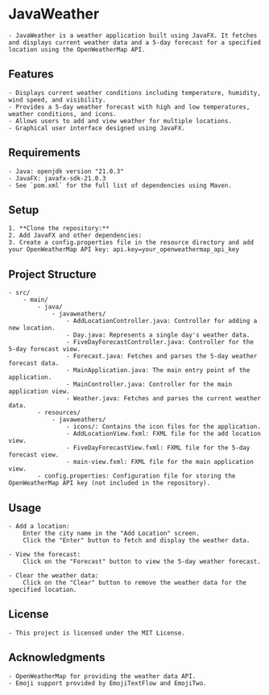 # JavaWeather

    - JavaWeather is a weather application built using JavaFX. It fetches and displays current weather data and a 5-day forecast for a specified location using the OpenWeatherMap API.

## Features

    - Displays current weather conditions including temperature, humidity, wind speed, and visibility.
    - Provides a 5-day weather forecast with high and low temperatures, weather conditions, and icons.
    - Allows users to add and view weather for multiple locations.
    - Graphical user interface designed using JavaFX.

## Requirements

    - Java: openjdk version "21.0.3"
    - JavaFX: javafx-sdk-21.0.3
    - See `pom.xml` for the full list of dependencies using Maven.

## Setup

    1. **Clone the repository:**
    2. Add JavaFX and other dependencies:
    3. Create a config.properties file in the resource directory and add your OpenWeatherMap API key: api.key=your_openweathermap_api_key

## Project Structure

    - src/
        - main/
            - java/
                - javaweathers/
                    - AddLocationController.java: Controller for adding a new location.
                    - Day.java: Represents a single day's weather data.
                    - FiveDayForecastController.java: Controller for the 5-day forecast view.
                    - Forecast.java: Fetches and parses the 5-day weather forecast data.
                    - MainApplication.java: The main entry point of the application.
                    - MainController.java: Controller for the main application view.
                    - Weather.java: Fetches and parses the current weather data.
            - resources/
                - javaweathers/
                    - icons/: Contains the icon files for the application.
                    - AddLocationView.fxml: FXML file for the add location view.
                    - FiveDayForecastView.fxml: FXML file for the 5-day forecast view.
                    - main-view.fxml: FXML file for the main application view.
            - config.properties: Configuration file for storing the OpenWeatherMap API key (not included in the repository).

## Usage

    - Add a location:
        Enter the city name in the "Add Location" screen.
        Click the "Enter" button to fetch and display the weather data.

    - View the forecast:
        Click on the "Forecast" button to view the 5-day weather forecast.

    - Clear the weather data:
        Click on the "Clear" button to remove the weather data for the specified location.

## License

    - This project is licensed under the MIT License.

## Acknowledgments

    - OpenWeatherMap for providing the weather data API.
    - Emoji support provided by EmojiTextFlow and EmojiTwo.
